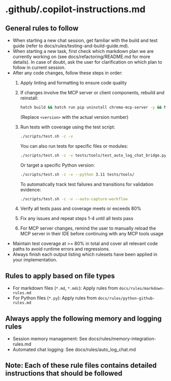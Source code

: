 # .github/.copilot-instructions.md

## General rules to follow

- When starting a new chat session, get familiar with the build and test guide (refer to docs/rules/testing-and-build-guide.md).
- When starting a new task, first check which markdown plan we are currently working on (see docs/refactoring/README.md for more details). In case of doubt, ask the user for clarification on which plan to follow in current session.
- After any code changes, follow these steps in order:
  1. Apply linting and formatting to ensure code quality
  2. If changes involve the MCP server or client components, rebuild and reinstall:

     ```bash
     hatch build && hatch run pip uninstall chroma-mcp-server -y && hatch run pip install 'dist/chroma_mcp_server-<version>-py3-none-any.whl[client,dev]'
     ```

     (Replace `<version>` with the actual version number)
  3. Run tests with coverage using the test script:

     ```bash
     ./scripts/test.sh -c -v
     ```

     You can also run tests for specific files or modules:

     ```bash
     ./scripts/test.sh -c -v tests/tools/test_auto_log_chat_bridge.py
     ```

     Or target a specific Python version:

     ```bash
     ./scripts/test.sh -c -v --python 3.11 tests/tools/
     ```

     To automatically track test failures and transitions for validation evidence:

     ```bash
     ./scripts/test.sh -c -v --auto-capture-workflow
     ```

  4. Verify all tests pass and coverage meets or exceeds 80%
  5. Fix any issues and repeat steps 1-4 until all tests pass
  6. For MCP server changes, remind the user to manually reload the MCP server in their IDE before continuing with any MCP tools usage
- Maintain test coverage at >= 80% in total and cover all relevant code paths to avoid runtime errors and regressions.
- Always finish each output listing which rulesets have been applied in your implementation.

## Rules to apply based on file types

- For markdown files (`*.md`, `*.mdc`): Apply rules from `docs/rules/markdown-rules.md`
- For Python files (`*.py`): Apply rules from `docs/rules/python-github-rules.md`

## Always apply the following memory and logging rules

- Session memory management: See docs/rules/memory-integration-rules.md
- Automated chat logging: See docs/rules/auto_log_chat.md

## Note: Each of these rule files contains detailed instructions that should be followed
